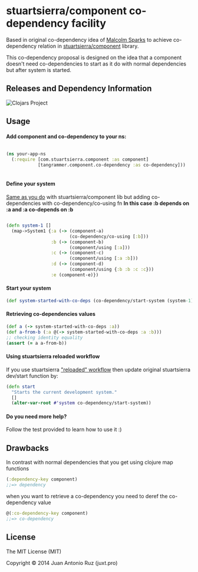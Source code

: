 # stuartsierra/component co-dependency facility
Based in original co-dependency idea of [Malcolm Sparks](https://github.com/juxt/component) to achieve co-dependency relation in
[stuartsierra/component](https://github.com/stuartsierra/component) library.

This co-dependency proposal is designed on the idea that a component doesn't need co-dependencies to start as it do with normal dependencies but after system is started. 

## Releases and Dependency Information

![Clojars Project](http://clojars.org/tangrammer/co-dependency/latest-version.svg)


## Usage

#### Add component and co-dependency to your ns:

```clojure

(ns your-app-ns
  (:require [com.stuartsierra.component :as component]
            [tangrammer.component.co-dependency :as co-dependency]))
            

```

#### Define your system 

[Same as you do](https://github.com/stuartsierra/component/blob/master/test/com/stuartsierra/component_test.clj#L114-L121) with stuartsierra/component lib but adding co-dependencies with co-dependency/co-using fn
**In this case :b depends on :a and :a co-depends on :b**

```clojure

(defn system-1 []
  (map->System1 {:a (-> (component-a)
                        (co-dependency/co-using [:b]))
                 :b (-> (component-b)
                        (component/using [:a]))
                 :c (-> (component-c)
                        (component/using [:a :b]))
                 :d (-> (component-d)
                        (component/using {:b :b :c :c}))
                 :e (component-e)})

```

#### Start your system
```clojure
(def system-started-with-co-deps (co-dependency/start-system (system-1)))
```

#### Retrieving co-dependencies values
```clojure
(def a (-> system-started-with-co-deps :a))
(def a-from-b (:a @(-> system-started-with-co-deps :a :b)))
;; checking identity equality
(assert (= a a-from-b))
```

#### Using stuartsierra reloaded workflow

If you use stuartsierra ["reloaded" workflow](http://thinkrelevance.com/blog/2013/06/04/clojure-workflow-reloaded) then update original stuartsierra dev/start function by:
```clojure
(defn start
  "Starts the current development system."
  []
  (alter-var-root #'system co-dependency/start-system))
```

#### Do you need more help?
Follow the test provided to learn how to use it :)


## Drawbacks
In contrast with normal dependencies that you get using clojure map functions 

```clojure
(:dependency-key component) 
;;=> dependency
```

when you want to retrieve a co-dependency you need to deref the co-dependency value 

```clojure  
@(:co-dependency-key component)    
;;=> co-dependency
```



## License

The MIT License (MIT)

Copyright © 2014 Juan Antonio Ruz (juxt.pro)


